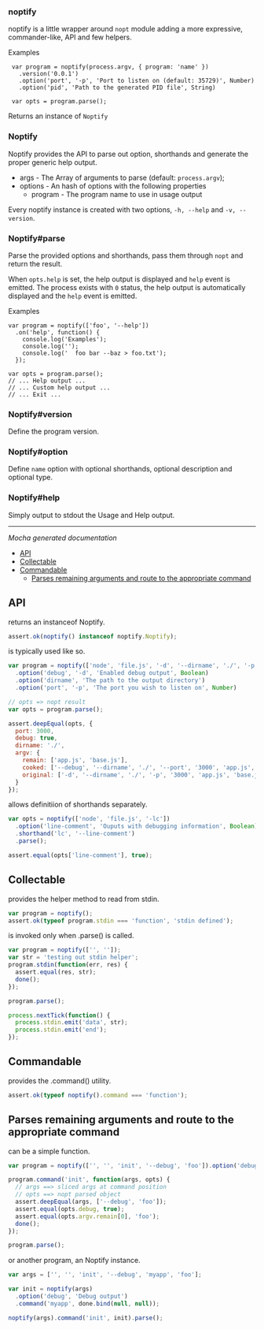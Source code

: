 ### noptify

noptify is a little wrapper around `nopt` module adding a more expressive,
commander-like, API and few helpers.

Examples

     var program = noptify(process.argv, { program: 'name' })
       .version('0.0.1')
       .option('port', '-p', 'Port to listen on (default: 35729)', Number)
       .option('pid', 'Path to the generated PID file', String)

     var opts = program.parse();

Returns an instance of `Noptify`

### Noptify

Noptify provides the API to parse out option, shorthands and generate the
proper generic help output.

- args     - The Array of arguments to parse (default: `process.argv`);
- options  - An hash of options with the following properties
  - program - The program name to use in usage output

Every noptify instance is created with two options, `-h, --help` and `-v,
--version`.

### Noptify#parse

Parse the provided options and shorthands, pass them through `nopt` and
return the result.

When `opts.help` is set, the help output is displayed and `help`
event is emitted. The process exists with `0` status, the help output is
automatically displayed and the `help` event is emitted.

Examples

    var program = noptify(['foo', '--help'])
      .on('help', function() {
        console.log('Examples');
        console.log('');
        console.log('  foo bar --baz > foo.txt');
      });

    var opts = program.parse();
    // ... Help output ...
    // ... Custom help output ...
    // ... Exit ...



### Noptify#version

Define the program version.

### Noptify#option

Define `name` option with optional shorthands, optional description and optional type.

### Noptify#help

Simply output to stdout the Usage and Help output.

---

*Mocha generated documentation*

- [API](#api)
- [Collectable](#collectable)
- [Commandable](#commandable)
  - [Parses remaining arguments and route to the appropriate command](#commandable-parses-remaining-arguments-and-route-to-the-appropriate-command)

<a name=""></a>

<a name="api"></a>
## API
returns an instanceof Noptify.

```js
assert.ok(noptify() instanceof noptify.Noptify);
```

is typically used like so.

```js
var program = noptify(['node', 'file.js', '-d', '--dirname', './', '-p', '3000', 'app.js', 'base.js'])
  .option('debug', '-d', 'Enabled debug output', Boolean)
  .option('dirname', 'The path to the output directory')
  .option('port', '-p', 'The port you wish to listen on', Number)

// opts => nopt result
var opts = program.parse();

assert.deepEqual(opts, {
  port: 3000,
  debug: true,
  dirname: './',
  argv: {
    remain: ['app.js', 'base.js'],
    cooked: ['--debug', '--dirname', './', '--port', '3000', 'app.js', 'base.js'],
    original: ['-d', '--dirname', './', '-p', '3000', 'app.js', 'base.js']
  }
});
```

allows definitiion of shorthands separately.

```js
var opts = noptify(['node', 'file.js', '-lc'])
  .option('line-comment', 'Ouputs with debugging information', Boolean)
  .shorthand('lc', '--line-comment')
  .parse();

assert.equal(opts['line-comment'], true);
```

<a name="collectable"></a>
## Collectable
provides the helper method to read from stdin.

```js
var program = noptify();
assert.ok(typeof program.stdin === 'function', 'stdin defined');
```

is invoked only when .parse() is called.

```js
var program = noptify(['', '']);
var str = 'testing out stdin helper';
program.stdin(function(err, res) {
  assert.equal(res, str);
  done();
});

program.parse();

process.nextTick(function() {
  process.stdin.emit('data', str);
  process.stdin.emit('end');
});
```

<a name="commandable"></a>
## Commandable
provides the .command() utility.

```js
assert.ok(typeof noptify().command === 'function');
```

<a name="commandable-parses-remaining-arguments-and-route-to-the-appropriate-command"></a>
## Parses remaining arguments and route to the appropriate command
can be a simple function.

```js
var program = noptify(['', '', 'init', '--debug', 'foo']).option('debug', 'an option');

program.command('init', function(args, opts) {
  // args ==> sliced args at command position
  // opts ==> nopt parsed object
  assert.deepEqual(args, ['--debug', 'foo']);
  assert.equal(opts.debug, true);
  assert.equal(opts.argv.remain[0], 'foo');
  done();
});

program.parse();
```

or another program, an Noptify instance.

```js
var args = ['', '', 'init', '--debug', 'myapp', 'foo'];

var init = noptify(args)
  .option('debug', 'Debug output')
  .command('myapp', done.bind(null, null));

noptify(args).command('init', init).parse();
```

